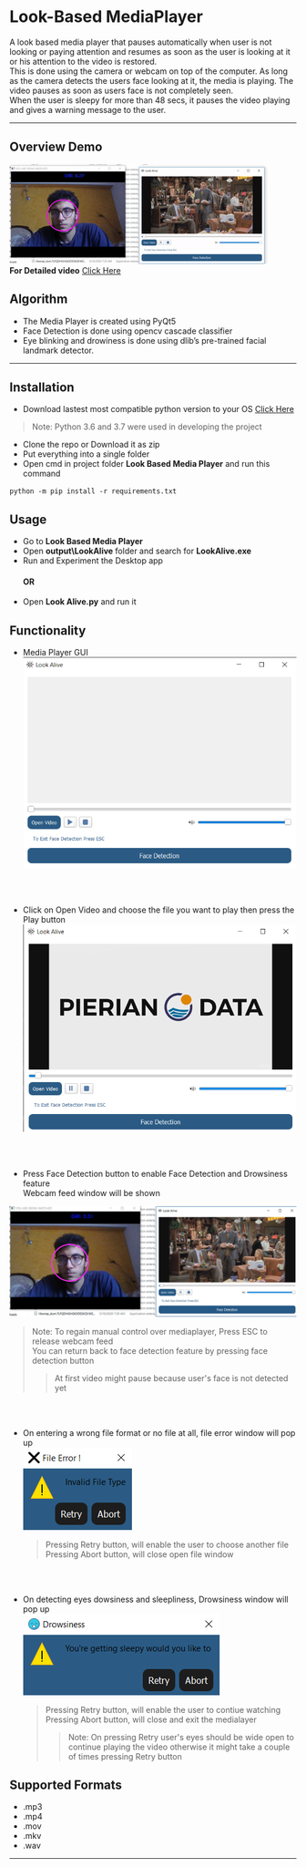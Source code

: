 # Look-Based MediaPlayer 
A look based media player that pauses automatically when user is not looking or paying attention and resumes as soon as the user is looking at it or his attention to the video is restored.  <br />
This is done using the camera or webcam on top of the computer. As long as the camera detects the users face looking at it, the media is playing. The video pauses as soon as users face is not completely seen.  <br />
When the user is sleepy for more than 48 secs, it pauses the video playing and gives a warning message to the user. 



---
## Overview Demo
 ![alt text](https://github.com/AbdelrahmanElsherif/look-based-media-player/blob/master/Screenshots/ezgif.com-crop.gif?raw=true)  <br />
**For Detailed video** [Click Here](https://github.com/AbdelrahmanElsherif/look-based-media-player/blob/master/Screenshots/bandicam%202020-05-10%2008-54-35-517.mp4)

## Algorithm
- The Media Player is created using PyQt5
- Face Detection is done using opencv cascade classifier
- Eye blinking and drowiness is done using  dlib’s pre-trained facial landmark detector.

---
## Installation 
- Download lastest most compatible python version to your OS [Click Here](https://www.python.org/downloads/?c=hpgsf9 )
> Note: Python 3.6 and 3.7 were used in developing the project
- Clone the repo or Download it as zip 
- Put everything into a single folder  
- Open cmd in project folder **Look Based Media Player** and run this command 
```
python -m pip install -r requirements.txt
```

## Usage 

 - Go to  **Look Based Media Player** 
 - Open **output\LookAlive** folder and search for **LookAlive.exe** 
 - Run and Experiment the Desktop app 
      #### OR     
 - Open **Look Alive.py** and run it 

## Functionality

- Media Player GUI <br />
![alt text](https://github.com/AbdelrahmanElsherif/look-based-media-player/blob/master/Screenshots/Screenshot%20(187).png?raw=true)
 <br />
 <br />
 
- Click on Open Video and choose the file you want to play then press the Play button <br />
![alt text](https://github.com/AbdelrahmanElsherif/look-based-media-player/blob/master/Screenshots/Screenshot%20(179).png?raw=true)
 <br />
 <br />
 
- Press Face Detection button to enable Face Detection and Drowsiness feature <br />
  Webcam feed window will be shown <br />
  
 ![alt text](https://github.com/AbdelrahmanElsherif/look-based-media-player/blob/master/Screenshots/Screenshot%20(191).png?raw=true)
  
 
   > Note: To regain manual control over mediaplayer, Press ESC to release webcam feed <br />
   You can return back to face detection feature by pressing face detection button <br />
   >>At first video might pause because user's face is not detected yet

 <br />
 <br />
 
 - On entering a wrong file format or no file at all, file error window will pop up <br />
 ![alt text](https://github.com/AbdelrahmanElsherif/look-based-media-player/blob/master/Screenshots/Screenshot%20(181).png?raw=true)

   >Pressing Retry button, will enable the user to choose another file <br />
   Pressing Abort button, will close open file window  

 <br />
  <br />
  
 - On detecting eyes dowsiness and sleepliness, Drowsiness window will pop up <br />
 ![alt text](https://github.com/AbdelrahmanElsherif/look-based-media-player/blob/master/Screenshots/Screenshot%20(182).png?raw=true)

   >Pressing Retry button, will enable the user to contiue watching <br />
   Pressing Abort button, will close and exit the medialayer <br />
    >>Note: On pressing Retry user's eyes should be wide open to continue playing the video otherwise it might take a couple of times   pressing Retry button 
    

 ## Supported Formats 

 - .mp3 
 - .mp4 
 - .mov 
 - .mkv 
 - .wav 

 
---

